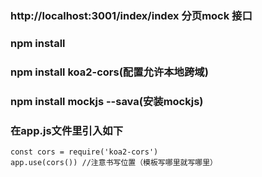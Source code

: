 ### http://localhost:3001/index/index 分页mock 接口


### npm install

### npm install koa2-cors(配置允许本地跨域)

### npm install mockjs --sava(安装mockjs)

### 在app.js文件里引入如下
```
const cors = require('koa2-cors')
app.use(cors()) //注意书写位置（模板写哪里就写哪里）
```
